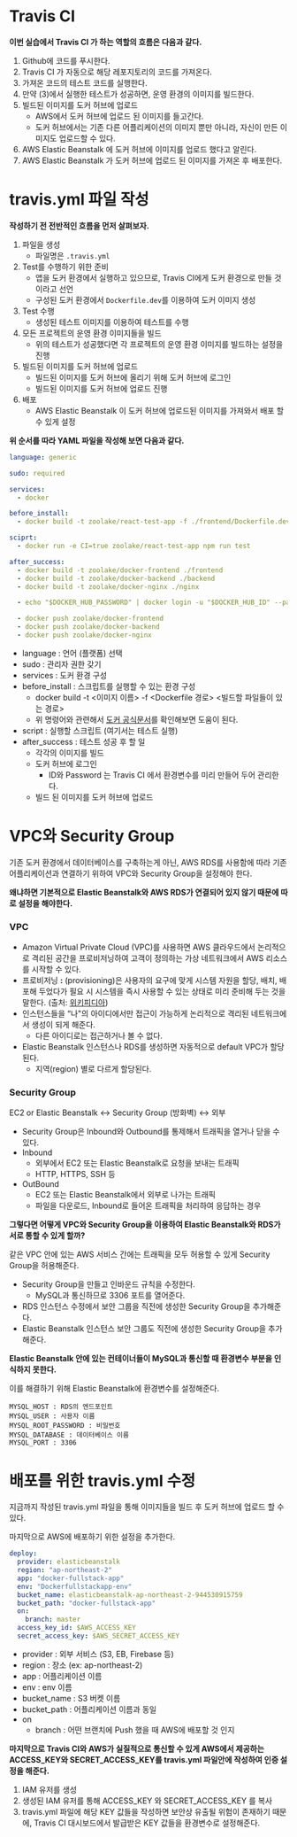 # Travis CI

**이번 실습에서 Travis CI 가 하는 역할의 흐름은 다음과 같다.**

1. Github에 코드를 푸시한다.
2. Travis CI 가 자동으로 해당 레포지토리의 코드를 가져온다.
3. 가져온 코드의 테스트 코드를 실행한다.
4. 만약 (3)에서 실행한 테스트가 성공하면, 운영 환경의 이미지를 빌드한다.
5. 빌드된 이미지를 도커 허브에 업로드
   - AWS에서 도커 허브에 업로드 된 이미지를 들고간다.
   - 도커 허브에서는 기존 다른 어플리케이션의 이미지 뿐만 아니라, 자신이 만든 이미지도 업로드할 수 있다.
6. AWS Elastic Beanstalk 에 도커 허브에 이미지를 업로드 했다고 알린다.
7. AWS Elastic Beanstalk 가 도커 허브에 업로드 된 이미지를 가져온 후 배포한다.

# travis.yml 파일 작성

**작성하기 전 전반적인 흐름을 먼저 살펴보자.**

1. 파일을 생성
   - 파일명은 `.travis.yml`
2. Test를 수행하기 위한 준비
   - 앱을 도커 환경에서 실행하고 있으므로, Travis CI에게 도커 환경으로 만들 것 이라고 선언
   - 구성된 도커 환경에서 `Dockerfile.dev`를 이용하여 도커 이미지 생성
3. Test 수행
   - 생성된 테스트 이미지를 이용하여 테스트를 수행
4. 모든 프로젝트의 운영 환경 이미지들을 빌드
   - 위의 테스트가 성공했다면 각 프로젝트의 운영 환경 이미지를 빌드하는 설정을 진행
5. 빌드된 이미지를 도커 허브에 업로드
   - 빌드된 이미지를 도커 허브에 올리기 위해 도커 허브에 로그인
   - 빌드된 이미지를 도커 허브에 업로드 진행
6. 배포
   - AWS Elastic Beanstalk 이 도커 허브에 업로드된 이미지를 가져와서 배포 할 수 있게 설정

**위 순서를 따라 YAML 파일을 작성해 보면 다음과 같다.**

```yaml
language: generic

sudo: required

services:
  - docker

before_install:
  - docker build -t zoolake/react-test-app -f ./frontend/Dockerfile.dev ./frontend

sciprt:
  - docker run -e CI=true zoolake/react-test-app npm run test

after_success:
  - docker build -t zoolake/docker-frontend ./frontend
  - docker build -t zoolake/docker-backend ./backend
  - docker build -t zoolake/docker-nginx ./nginx

  - echo "$DOCKER_HUB_PASSWORD" | docker login -u "$DOCKER_HUB_ID" --password-stdin

  - docker push zoolake/docker-frontend
  - docker push zoolake/docker-backend
  - docker push zoolake/docker-nginx
```

- language : 언어 (플랫폼) 선택
- sudo : 관리자 권한 갖기
- services : 도커 환경 구성
- before_install : 스크립트를 실행할 수 있는 환경 구성
  - docker build -t <이미지 이름> -f <Dockerfile 경로> <빌드할 파일들이 있는 경로>
  - 위 명령어와 관련해서 [도커 공식문서](https://docs.docker.com/engine/reference/commandline/build/#specify-a-dockerfile--f)를 확인해보면 도움이 된다.
- script : 실행할 스크립트 (여기서는 테스트 실행)
- after_success : 테스트 성공 후 할 일
  - 각각의 이미지를 빌드
  - 도커 허브에 로그인
    - ID와 Password 는 Travis CI 에서 환경변수를 미리 만들어 두어 관리한다.
  - 빌드 된 이미지를 도커 허브에 업로드

# VPC와 Security Group

기존 도커 환경에서 데이터베이스를 구축하는게 아닌, AWS RDS를 사용함에 따라 기존 어플리케이션과 연결하기 위하여 VPC와 Security Group을 설정해야 한다.

**왜냐하면 기본적으로 Elastic Beanstalk와 AWS RDS가 연결되어 있지 않기 때문에 따로 설정을 해야한다.**

### VPC

- Amazon Virtual Private Cloud (VPC)를 사용하면 AWS 클라우드에서 논리적으로 격리된 공간을 프로비저닝하여 고객이 정의하는 가상 네트워크에서 AWS 리소스를 시작할 수 있다.
- 프로비저닝 **:** (provisioning)은 사용자의 요구에 맞게 시스템 자원을 할당, 배치, 배포해 두었다가 필요 시 시스템을 즉시 사용할 수 있는 상태로 미리 준비해 두는 것을 말한다. (출처: [위키피디아](https://ko.wikipedia.org/wiki/%ED%94%84%EB%A1%9C%EB%B9%84%EC%A0%80%EB%8B%9D))
- 인스턴스들을 “나"의 아이디에서만 접근이 가능하게 논리적으로 격리된 네트워크에서 생성이 되게 해준다.
  - 다른 아이디로는 접근하거나 볼 수 없다.
- Elastic Beanstalk 인스턴스나 RDS를 생성하면 자동적으로 default VPC가 할당된다.
  - 지역(region) 별로 다르게 할당된다.

### Security Group

EC2 or Elastic Beanstalk ↔ Security Group (방화벽) ↔ 외부

- Security Group은 Inbound와 Outbound를 통제해서 트래픽을 열거나 닫을 수 있다.
- Inbound
  - 외부에서 EC2 또는 Elastic Beanstalk로 요청을 보내는 트래픽
  - HTTP, HTTPS, SSH 등
- OutBound
  - EC2 또는 Elastic Beanstalk에서 외부로 나가는 트래픽
  - 파일을 다운로드, Inbound로 들어온 트래픽을 처리하여 응답하는 경우

**그렇다면 어떻게 VPC와 Security Group을 이용하여 Elastic Beanstalk와 RDS가 서로 통할 수 있게 할까?**

같은 VPC 안에 있는 AWS 서비스 간에는 트래픽을 모두 허용할 수 있게 Security Group을 허용해준다.

- Security Group을 만들고 인바운드 규칙을 수정한다.
  - MySQL과 통신하므로 3306 포트를 열어준다.
- RDS 인스턴스 수정에서 보안 그룹을 직전에 생성한 Security Group을 추가해준다.
- Elastic Beanstalk 인스턴스 보안 그룹도 직전에 생성한 Security Group을 추가해준다.

**Elastic Beanstalk 안에 있는 컨테이너들이 MySQL과 통신할 때 환경변수 부분을 인식하지 못한다.**

이를 해결하기 위해 Elastic Beanstalk에 환경변수를 설정해준다.

```
MYSQL_HOST : RDS의 엔드포인트
MYSQL_USER : 사용자 이름
MYSQL_ROOT_PASSWORD : 비밀번호
MYSQL_DATABASE : 데이터베이스 이름
MYSQL_PORT : 3306
```

# 배포를 위한 travis.yml 수정

지금까지 작성된 travis.yml 파일을 통해 이미지들을 빌드 후 도커 허브에 업로드 할 수 있다.

마지막으로 AWS에 배포하기 위한 설정을 추가한다.

```yaml
deploy:
  provider: elasticbeanstalk
  region: "ap-northeast-2"
  app: "docker-fullstack-app"
  env: "Dockerfullstackapp-env"
  bucket_name: elasticbeanstalk-ap-northeast-2-944530915759
  bucket_path: "docker-fullstack-app"
  on:
    branch: master
  access_key_id: $AWS_ACCESS_KEY
  secret_access_key: $AWS_SECRET_ACCESS_KEY
```

- provider : 외부 서비스 (S3, EB, Firebase 등)
- region : 장소 (ex: ap-northeast-2)
- app : 어플리케이션 이름
- env : env 이름
- bucket_name : S3 버켓 이름
- bucket_path : 어플리케이션 이름과 동일
- on
  - branch : 어떤 브랜치에 Push 했을 때 AWS에 배포할 것 인지

**마지막으로 Travis CI와 AWS가 실질적으로 통신할 수 있게 AWS에서 제공하는 ACCESS_KEY와 SECRET_ACCESS_KEY를 travis.yml 파일안에 작성하여 인증 설정을 해준다.**

1. IAM 유저를 생성
2. 생성된 IAM 유저를 통해 ACCESS_KEY 와 SECRET_ACCESS_KEY 를 복사
3. travis.yml 파일에 해당 KEY 값들을 작성하면 보안상 유출될 위험이 존재하기 때문에, Travis CI 대시보드에서 발급받은 KEY 값들을 환경변수로 설정해준다.
